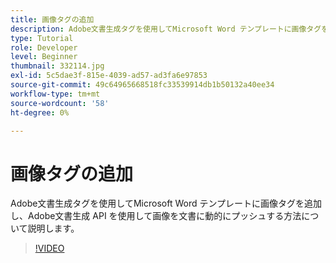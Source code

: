 ```yaml
---
title: 画像タグの追加
description: Adobe文書生成タグを使用してMicrosoft Word テンプレートに画像タグを追加し、Adobe文書生成 API を使用して画像を文書に動的にプッシュする方法について説明します
type: Tutorial
role: Developer
level: Beginner
thumbnail: 332114.jpg
exl-id: 5c5dae3f-815e-4039-ad57-ad3fa6e97853
source-git-commit: 49c64965668518fc33539914db1b50132a40ee34
workflow-type: tm+mt
source-wordcount: '58'
ht-degree: 0%

---
```


# 画像タグの追加

Adobe文書生成タグを使用してMicrosoft Word テンプレートに画像タグを追加し、Adobe文書生成 API を使用して画像を文書に動的にプッシュする方法について説明します。

>[!VIDEO](https://video.tv.adobe.com/v/332114?hidetitle=true)

